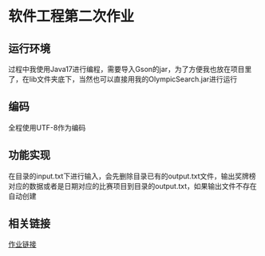 # 软件工程第二次作业

## 运行环境
过程中我使用Java17进行编程，需要导入Gson的jar，为了方便我也放在项目里了，在lib文件夹底下，当然也可以直接用我的OlympicSearch.jar进行运行

## 编码
全程使用UTF-8作为编码

## 功能实现
在目录的input.txt下进行输入，会先删除目录已有的output.txt文件，输出奖牌榜对应的数据或者是日期对应的比赛项目到目录的output.txt，如果输出文件不存在自动创建

## 相关链接
<a href="https://bbs.csdn.net/topics/619294904">作业链接</a>
